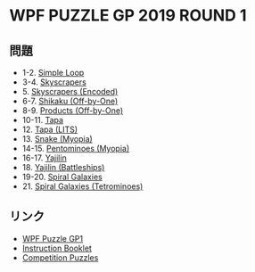 # WPF PUZZLE GP 2019 ROUND 1

## 問題
- 1-2. [Simple Loop](../puzzle/simpleloop.md)
- 3-4. [Skyscrapers](../puzzle/skyscrapers.md)
- 5\. [Skyscrapers (Encoded)](../puzzle/skyscrapers-encoded.md)
- 6-7. [Shikaku (Off-by-One)](../puzzle/shikaku-offbyone.md)
- 8-9. [Products (Off-by-One)](../puzzle/products-offbyone.md)
- 10-11. [Tapa](../puzzle/tapa.md)
- 12\. [Tapa (LITS)](../puzzle/tapa-lits.md)
- 13\. [Snake (Myopia)](../puzzle/snake-myopia.md)
- 14-15. [Pentominoes (Myopia)](../puzzle/pentopia.md)
- 16-17. [Yajilin](../puzzle/yajilin.md)
- 18\. [Yajilin (Battleships)](../puzzle/yajilin-battleships.md)
- 19-20. [Spiral Galaxies](../puzzle/spiralgalaxies.md)
- 21\. [Spiral Galaxies (Tetrominoes)](../puzzle/spiralgalaxies-tetrominoes.md)

## リンク
- [WPF Puzzle GP1](https://gp.worldpuzzle.org/content/wpf-puzzle-gp1-4)
- [Instruction Booklet](https://gp.worldpuzzle.org/content/instruction-booklet-82)
- [Competition Puzzles](https://gp.worldpuzzle.org/content/competition-puzzles-47)
